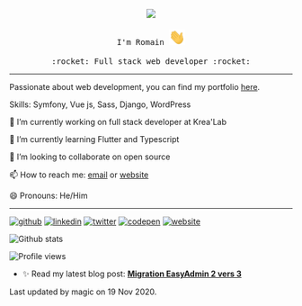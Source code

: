 <p align="center">
  <img src="https://media.giphy.com/media/MeJgB3yMMwIaHmKD4z/giphy.gif" width="30%">
  <br><br>
  <samp>
    I'm Romain <img src="https://github.com/Romaixn/Romaixn/blob/master/assets/img/hi.gif" width="29px">
    <br><br>
    :rocket: Full stack web developer :rocket:
  </samp>
</p>

---

Passionate about web development, you can find my portfolio [here](https://rherault.fr).

Skills: Symfony, Vue js, Sass, Django, WordPress

🔭 I’m currently working on full stack developer at Krea'Lab 

🌱 I’m currently learning Flutter and Typescript 

👯 I’m looking to collaborate on open source 

📫 How to reach me: [email](mailto:romain@rherault.fr) or [website](https://rherault.fr/contact)

😄 Pronouns: He/Him

---

[<img src='https://cdn.jsdelivr.net/npm/simple-icons@3.0.1/icons/github.svg' alt='github' height='40'>](https://github.com/Romaixn)  [<img src='https://cdn.jsdelivr.net/npm/simple-icons@3.0.1/icons/linkedin.svg' alt='linkedin' height='40'>](https://www.linkedin.com/in/romain-herault/)  [<img src='https://cdn.jsdelivr.net/npm/simple-icons@3.0.1/icons/twitter.svg' alt='twitter' height='40'>](https://twitter.com/romaixn)  [<img src='https://cdn.jsdelivr.net/npm/simple-icons@3.0.1/icons/codepen.svg' alt='codepen' height='40'>](https://codepen.io/romaixn)  [<img src='https://cdn.jsdelivr.net/npm/simple-icons@3.0.1/icons/icloud.svg' alt='website' height='40'>](rherault.fr)  

![Github stats](https://github-readme-stats.vercel.app/api?username=Romaixn&show_icons=true)

![Profile views](https://gpvc.arturio.dev/Romaixn)  
- ✨ Read my latest blog post: **[Migration EasyAdmin 2 vers 3](https://rherault.fr/blog/migration-easyadmin-2-vers-3)**

Last updated by magic on 19 Nov 2020.
